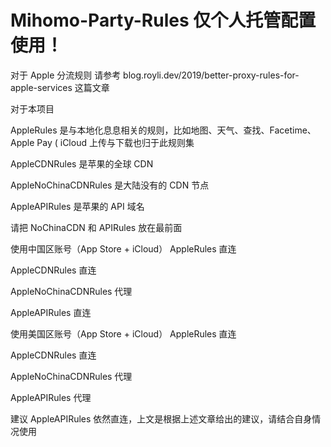 # Mihomo-Party-Rules 仅个人托管配置使用！
对于 Apple 分流规则
请参考 blog.royli.dev/2019/better-proxy-rules-for-apple-services 这篇文章

对于本项目

AppleRules 是与本地化息息相关的规则，比如地图、天气、查找、Facetime、Apple Pay ( iCloud 上传与下载也归于此规则集

AppleCDNRules 是苹果的全球 CDN

AppleNoChinaCDNRules 是大陆没有的 CDN 节点

AppleAPIRules 是苹果的 API 域名

请把 NoChinaCDN 和 APIRules 放在最前面

使用中国区账号（App Store + iCloud）
AppleRules 直连

AppleCDNRules 直连

AppleNoChinaCDNRules 代理

AppleAPIRules 直连

使用美国区账号（App Store + iCloud）
AppleRules 直连

AppleCDNRules 直连

AppleNoChinaCDNRules 代理

AppleAPIRules 代理

建议 AppleAPIRules 依然直连，上文是根据上述文章给出的建议，请结合自身情况使用
